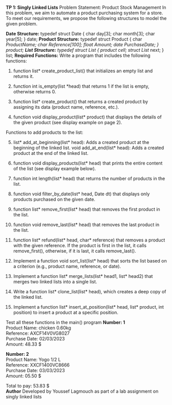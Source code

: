 **TP 1: Singly Linked Lists**
Problem Statement: Product Stock Management
In this problem, we aim to automate a product purchasing system for a store. To meet our requirements, we propose the following structures to model the given problem.

**Date Structure:**
typedef struct Date {
    char day[3];
    char month[3];
    char year[5];
} date;
**Product Structure:**
typedef struct Product {
    char *ProductName;
    char Reference[100];
    float Amount;
    date PurchaseDate;
} product;
**List Structure:**
typedef struct List {
    product cell;
    struct List* next;
} list;
**Required Functions:**
Write a program that includes the following functions:

1) function list* create_product_list() that initializes an empty list and returns it.

2) function int is_empty(list *head) that returns 1 if the list is empty, otherwise returns 0.

3) function list* create_product() that returns a created product by assigning its data (product name, reference, etc.).

4) function void display_product(list* product) that displays the details of the given product (see display example on page 2).

Functions to add products to the list:

5) list* add_at_beginning(list* head): Adds a created product at the beginning of the linked list.
void add_at_end(list* head): Adds a created product at the end of the linked list.
6) function void display_products(list* head) that prints the entire content of the list (see display example below).

7) function int length(list* head) that returns the number of products in the list.

8) function void filter_by_date(list* head, Date dt) that displays only products purchased on the given date.

9) function list* remove_first(list* head) that removes the first product in the list.

10) function void remove_last(list* head) that removes the last product in the list.

11) function list* refund(list* head, char* reference) that removes a product with the given reference. If the product is first in the list, it calls remove_first(), otherwise, if it is last, it calls remove_last().

12) Implement a function void sort_list(list* head) that sorts the list based on a criterion (e.g., product name, reference, or date).

13) Implement a function list* merge_lists(list* head1, list* head2) that merges two linked lists into a single list.

15) Write a function list* clone_list(list* head), which creates a deep copy of the linked list.

16) Implement a function list* insert_at_position(list* head, list* product, int position) to insert a product at a specific position.

Test all these functions in the main() program
**Number: 1**  
Product Name: chicken 0.60kg  
Reference: AXCF14V0VG8027  
Purchase Date: 02/03/2023  
Amount: 48.33 $ 

**Number: 2**  
Product Name: Yogo 1/2 L  
Reference: XXCF1400VC8666  
Purchase Date: 03/03/2023  
Amount: 05.50 $

Total to pay: 53.83 $  
**Author** 
Developed by Youssef Lagmouch as part of a lab assignment on singly linked lists
